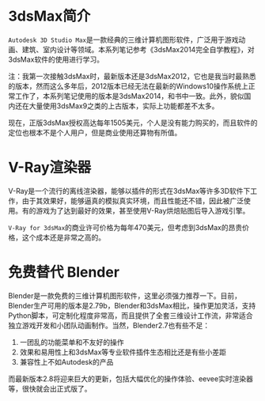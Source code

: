 # 3dsMax简介

`Autodesk 3D Studio Max`是一款经典的三维计算机图形软件，广泛用于游戏动画、建筑、室内设计等领域。本系列笔记参考《3dsMax2014完全自学教程》，对3dsMax软件的使用进行学习。

注：我第一次接触3dsMax时，最新版本还是3dsMax2012，它也是我当时最熟悉的版本，然而这么多年后，2012版本已经无法在最新的Windows10操作系统上正常工作了，本系列笔记使用的版本是3dsMax2014，和书中一致。此外，貌似国内还在大量使用3dsMax9之类的上古版本，实际上功能都差不太多。

现在，正版3dsMax授权高达每年1505美元，个人是没有能力购买的，而且软件的定位也根本不是个人用户，但是商业使用还算物有所值。

# V-Ray渲染器

V-Ray是一个流行的离线渲染器，能够以插件的形式在3dsMax等许多3D软件下工作，由于其效果好，能够逼真的模拟真实环境，而且性能还不错，因此被广泛使用。有的游戏为了达到最好的效果，甚至使用V-Ray烘焙贴图后导入游戏引擎。

`V-Ray for 3dsMax`的商业许可价格为每年470美元，但考虑到3dsMax的昂贵价格，这个成本还是非常之高的。

# 免费替代 Blender

Blender是一款免费的三维计算机图形软件，这里必须强力推荐一下。目前，Blender生产可用的版本是2.79b，Blender和3dsMax相比，操作更加灵活，支持Python脚本，可定制化程度非常高，而且提供了全套三维设计工作流，非常适合独立游戏开发和小团队动画制作。当然，Blender2.7也有些不足：

1. 一团乱的功能菜单和不友好的操作
2. 效果和易用性上和3dsMax等专业软件插件生态相比还是有些小差距
3. 兼容性上不如Autodesk的产品

而最新版本2.8将迎来巨大的更新，包括大幅优化的操作体验、eevee实时渲染器等，很快就会出正式版了。
